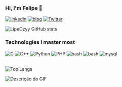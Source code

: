 
### Hi, I'm Felipe 👾

[![linkedin](https://img.shields.io/badge/LinkedIn-0077B5?style=for-the-badge&logo=linkedin&logoColor=white)](https://www.linkedin.com/in/felipe-henrique-natal-8b2586241/)
[![blog](https://img.shields.io/badge/Medium-12100E?style=for-the-badge&logo=medium&logoColor=white)](https://medium.com/@lipeozyy)
[![Twitter](https://img.shields.io/badge/Twitter-1DA1F2?style=for-the-badge&logo=twitter&logoColor=white)](https://x.com/LipeDSantos_)




![LipeOzyy GitHub stats](https://github-readme-stats.vercel.app/api?username=LipeOzyy&show_icons=true&theme=radical)    


### Technologies I master most

<div style="display: inline-block;">
    <img align="center" alt="C" src="https://img.shields.io/badge/C-00599C?style=for-the-badge&logo=c&logoColor=white" />
    <img align="center" alt="C++" src="https://img.shields.io/badge/C%2B%2B-00599C?style=for-the-badge&logo=c%2B%2B&logoColor=white" />
    <img align="center" alt="Python" src="https://img.shields.io/badge/Python-3776AB?style=for-the-badge&logo=python&logoColor=white" />
    <img align="center" alt="PHP" src="https://img.shields.io/badge/PHP-777BB4?style=for-the-badge&logo=php&logoColor=white" />
    <img align="center" alt="bash" src="https://img.shields.io/badge/Shell_Script-121011?style=for-the-badge&logo=gnu-bash&logoColor=white" />
    <img align="center" alt="bash" src="https://img.shields.io/badge/Linux-FCC624?style=for-the-badge&logo=linux&logoColor=black" />
    <img align="center" alt="mysql" src="https://img.shields.io/badge/MySQL-005C84?style=for-the-badge&logo=mysql&logoColor=white" />

    
    
</div>
<br></br>

![Top Langs](https://github-readme-stats.vercel.app/api/top-langs/?username=LipeOzyy&layout=compact&theme=radical) <p>       </p>![Descrição do GIF](https://i.pinimg.com/originals/52/b3/23/52b323fedb10e206401e7b8754bd0685.gif)

<br></br>





